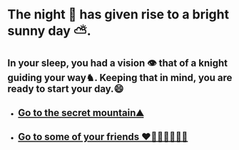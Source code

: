 ## <h1> The night 🌃 has given rise to a bright sunny day ⛅. </h1>

##  In your sleep, you had a vision 👁️ that of a knight guiding your way♞. Keeping that in mind, you are ready to start your day.😄

 - ## [Go to the secret mountain⛰️](3.md)

 - ## [Go to some of your friends ❤️🧍🏻‍♀️🧍🏻‍♂️](3-A.md)